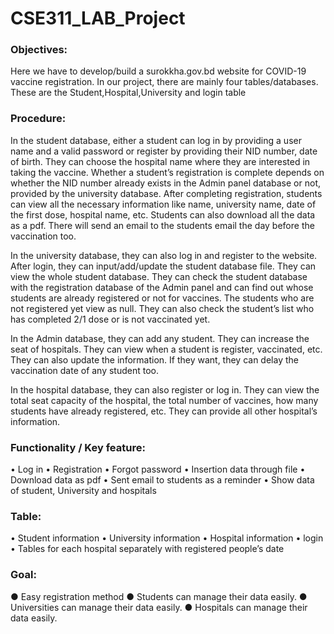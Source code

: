 # CSE311_LAB_Project

###  Objectives:

Here we have to develop/build a surokkha.gov.bd website for COVID-19 vaccine registration. In our project, there are mainly four tables/databases. These are the Student,Hospital,University and login table


###  Procedure:

In the student database, either a student can log in by providing a user name and a valid password or register by providing their NID number, date of birth. They can choose the hospital name where they are interested in taking the vaccine. Whether a student’s registration is complete depends on whether the NID number already exists in the Admin panel database or not, provided by the university database. After completing registration, students can view all the necessary information like name, university name, date of the first dose, hospital name, etc. Students can also download all the data as a pdf. There will send an email to the students email the day before the vaccination too. 

In the university database, they can also log in and register to the website. After login, they can input/add/update the student database file. They can view the whole student database. They can check the student database with the registration database of the Admin panel and can find out whose students are already registered or not for vaccines. The students who are not registered yet view as null. They can also check the student’s list who has completed 2/1 dose or is not vaccinated yet. 

In the Admin database, they can add any student. They can increase the seat of hospitals. They can view when a student is register, vaccinated, etc. They can also update the information. If they want, they can delay the vaccination date of any student too. 

In the hospital database, they can also register or log in. They can view the total seat capacity of the hospital, the total number of vaccines, how many students have already registered, etc. They can provide all other hospital’s information. 

###  Functionality / Key feature: 


•	 Log in 
•	 Registration 
•	 Forgot password
•	 Insertion data through file 
•	 Download data as pdf 
•	 Sent email to students as a reminder 
•	 Show data of student, University and hospitals 


###  Table: 


•	 Student information 
•	 University information 
•	 Hospital information 
•	 login  
•	 Tables for each hospital separately with registered people’s date 

###  Goal:
●	 Easy registration method
●	 Students can manage their data easily.
●	 Universities can manage their data easily.
●	 Hospitals can manage their data easily.

